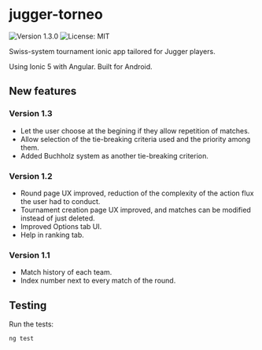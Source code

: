 # jugger-torneo

![Version 1.3.0](https://img.shields.io/badge/version-1.3.0-informational) ![License: MIT](https://img.shields.io/badge/license-MIT-green)

Swiss-system tournament ionic app tailored for Jugger players.

Using Ionic 5 with Angular. Built for Android.

## New features

### Version 1.3

- Let the user choose at the begining if they allow repetition of matches.
- Allow selection of the tie-breaking criteria used and the priority among them.
- Added Buchholz system as another tie-breaking criterion.

### Version 1.2

- Round page UX improved, reduction of the complexity of the action flux the user had to conduct.
- Tournament creation page UX improved, and matches can be modified instead of just deleted.
- Improved Options tab UI.
- Help in ranking tab.

### Version 1.1

- Match history of each team.
- Index number next to every match of the round.

## Testing

Run the tests:

```shell
ng test
```
